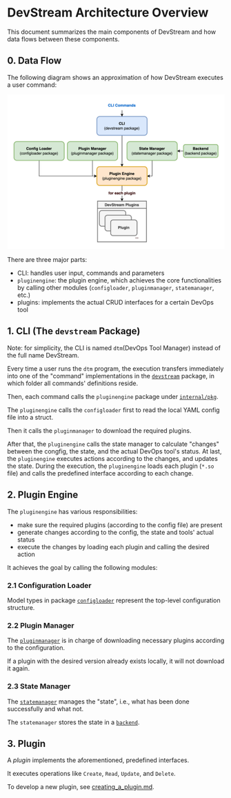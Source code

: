 # DevStream Architecture Overview

This document summarizes the main components of DevStream and how data flows between these components.

## 0. Data Flow

The following diagram shows an approximation of how DevStream executes a user command:

![DevStream Architecture Diagram](./images/architecture-overview.png)

There are three major parts:

- CLI: handles user input, commands and parameters
- `pluginengine`: the plugin engine, which achieves the core functionalities by calling other modules (`configloader`, `pluginmanager`, `statemanager`, etc.)
- plugins: implements the actual CRUD interfaces for a certain DevOps tool

## 1. CLI (The `devstream` Package)

Note: for simplicity, the CLI is named `dtm`(DevOps Tool Manager) instead of the full name DevStream.

Every time a user runs the `dtm` program, the execution transfers immediately into one of the "command" implementations in the [`devstream`](https://github.com/merico-dev/stream/tree/main/cmd/devstream) package, in which folder all commands' definitions reside.

Then, each command calls the `pluginengine` package under [`internal/pkg`](https://github.com/merico-dev/stream/tree/main/internal/pkg/pluginengine).

The `pluginengine` calls the `configloader` first to read the local YAML config file into a struct.

Then it calls the `pluginmanager` to download the required plugins.

After that, the `pluginengine` calls the state manager to calculate "changes" between the congfig, the state, and the actual DevOps tool's status. At last, the `pluginengine` executes actions according to the changes, and updates the state. During the execution, the `pluginengine` loads each plugin (`*.so` file) and calls the predefined interface according to each change.

## 2. Plugin Engine

The `pluginengine` has various responsibilities:

- make sure the required plugins (according to the config file) are present 
- generate changes according to the config, the state and tools' actual status
- execute the changes by loading each plugin and calling the desired action

It achieves the goal by calling the following modules:

### 2.1 Configuration Loader

Model types in package [`configloader`](https://github.com/merico-dev/stream/blob/main/internal/pkg/configloader/config.go#L19) represent the top-level configuration structure.

### 2.2 Plugin Manager

The [`pluginmanager`](https://github.com/merico-dev/stream/blob/main/internal/pkg/pluginmanager/manager.go) is in charge of downloading necessary plugins according to the configuration.

If a plugin with the desired version already exists locally, it will not download it again.

### 2.3 State Manager

The [`statemanager`](https://github.com/merico-dev/stream/blob/main/internal/pkg/statemanager/manager.go) manages the "state", i.e., what has been done successfully and what not.

The `statemanager` stores the state in a [`backend`](https://github.com/merico-dev/stream/blob/main/internal/pkg/backend/backend.go).

## 3. Plugin

A _plugin_ implements the aforementioned, predefined interfaces.

It executes operations like `Create`, `Read`, `Update`, and `Delete`.

To develop a new plugin, see [creating_a_plugin.md](./creating_a_plugin.md).
